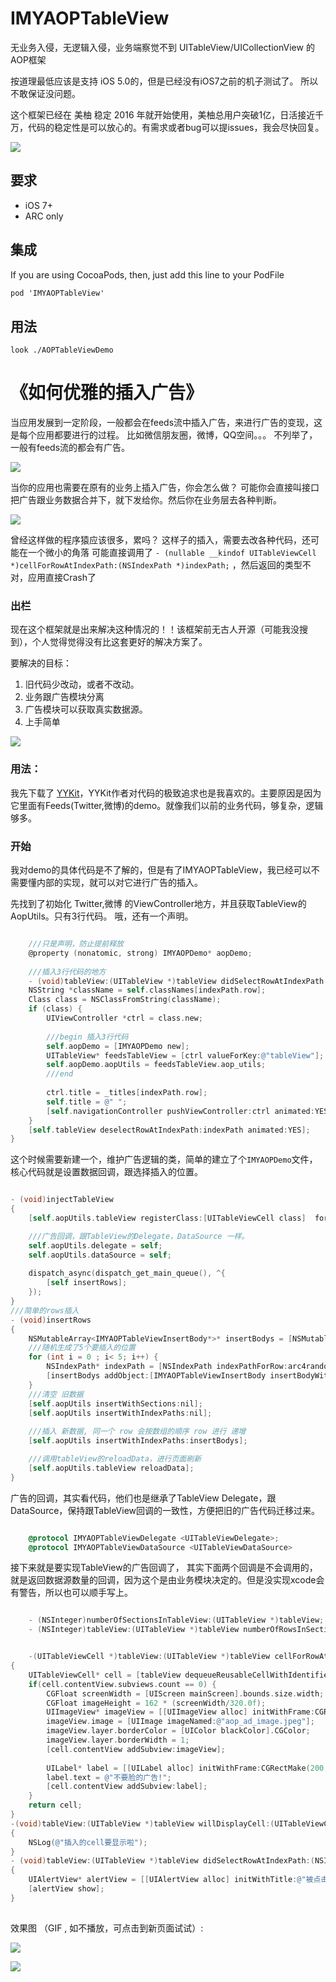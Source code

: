 # IMYAOPTableView

无业务入侵，无逻辑入侵，业务端察觉不到 UITableView/UICollectionView 的 AOP框架

按道理最低应该是支持 iOS 5.0的，但是已经没有iOS7之前的机子测试了。 所以不敢保证没问题。

这个框架已经在 美柚 稳定 2016 年就开始使用，美柚总用户突破1亿，日活接近千万，代码的稳定性是可以放心的。有需求或者bug可以提issues，我会尽快回复。

![](http://sc.seeyouyima.com/shopGuide/data/59647e039f684_1920_576.png?imageView2/2/w/800/h/600)

## 要求

* iOS 7+ 
* ARC only

## 集成

If you are using CocoaPods, then, just add this line to your PodFile<br>

```objective-c
pod 'IMYAOPTableView'
```

## 用法

```
look ./AOPTableViewDemo
```

《如何优雅的插入广告》
====================================

当应用发展到一定阶段，一般都会在feeds流中插入广告，来进行广告的变现，这是每个应用都要进行的过程。 比如微信朋友圈，微博，QQ空间。。。 不列举了，一般有feeds流的都会有广告。

![](https://raw.githubusercontent.com/MeetYouDevs/IMYAOPTableView/master/screenshot/demo1.jpg)

当你的应用也需要在原有的业务上插入广告，你会怎么做？ 可能你会直接叫接口把广告跟业务数据合并下，就下发给你。然后你在业务层去各种判断。 

![](https://raw.githubusercontent.com/MeetYouDevs/IMYAOPTableView/master/screenshot/demo2.jpg)

曾经这样做的程序猿应该很多，累吗？ 这样子的插入，需要去改各种代码，还可能在一个微小的角落 可能直接调用了  `- (nullable __kindof UITableViewCell *)cellForRowAtIndexPath:(NSIndexPath *)indexPath;` ，然后返回的类型不对，应用直接Crash了

### 出栏

现在这个框架就是出来解决这种情况的！！该框架前无古人开源（可能我没搜到），个人觉得觉得没有比这套更好的解决方案了。

要解决的目标：

1. 旧代码少改动，或者不改动。
2. 业务跟广告模块分离
3. 广告模块可以获取真实数据源。
4. 上手简单


![](https://raw.githubusercontent.com/MeetYouDevs/IMYAOPTableView/master/screenshot/demo3.jpg)

### 用法：

我先下载了 [YYKit](https://github.com/ibireme/YYKit)，YYKit作者对代码的极致追求也是我喜欢的。主要原因是因为它里面有Feeds(Twitter,微博)的demo。就像我们以前的业务代码，够复杂，逻辑够多。

### 开始

我对demo的具体代码是不了解的，但是有了IMYAOPTableView，我已经可以不需要懂内部的实现，就可以对它进行广告的插入。 

先找到了初始化 Twitter,微博 的ViewController地方，并且获取TableView的AopUtils。只有3行代码。  哦，还有一个声明。


```objective-c

	///只是声明，防止提前释放
	@property (nonatomic, strong) IMYAOPDemo* aopDemo;
	
	///插入3行代码的地方
	- (void)tableView:(UITableView *)tableView didSelectRowAtIndexPath:(NSIndexPath *)indexPath {
    NSString *className = self.classNames[indexPath.row];
    Class class = NSClassFromString(className);
    if (class) {
        UIViewController *ctrl = class.new;
        
        ///begin 插入3行代码
        self.aopDemo = [IMYAOPDemo new];
        UITableView* feedsTableView = [ctrl valueForKey:@"tableView"];
        self.aopDemo.aopUtils = feedsTableView.aop_utils;
        ///end
        
        ctrl.title = _titles[indexPath.row];
        self.title = @" ";
        [self.navigationController pushViewController:ctrl animated:YES];
    }
    [self.tableView deselectRowAtIndexPath:indexPath animated:YES];
}

```

这个时候需要新建一个，维护广告逻辑的类，简单的建立了个`IMYAOPDemo`文件，核心代码就是设置数据回调，跟选择插入的位置。


```objective-c

- (void)injectTableView
{
    [self.aopUtils.tableView registerClass:[UITableViewCell class]  forCellReuseIdentifier:@"AD"];

    ///广告回调，跟TableView的Delegate，DataSource 一样。
    self.aopUtils.delegate = self;
    self.aopUtils.dataSource = self;
    
    dispatch_async(dispatch_get_main_queue(), ^{
        [self insertRows];
    });
}
///简单的rows插入
- (void)insertRows
{
    NSMutableArray<IMYAOPTableViewInsertBody*>* insertBodys = [NSMutableArray array];
    ///随机生成了5个要插入的位置
    for (int i = 0 ; i< 5; i++) {
        NSIndexPath* indexPath = [NSIndexPath indexPathForRow:arc4random()%10 inSection:0];
        [insertBodys addObject:[IMYAOPTableViewInsertBody insertBodyWithIndexPath:indexPath]];
    }
    ///清空 旧数据
    [self.aopUtils insertWithSections:nil];
    [self.aopUtils insertWithIndexPaths:nil];
    
    ///插入 新数据, 同一个 row 会按数组的顺序 row 进行 递增
    [self.aopUtils insertWithIndexPaths:insertBodys];

    ///调用tableView的reloadData，进行页面刷新
    [self.aopUtils.tableView reloadData];
}

```

广告的回调，其实看代码，他们也是继承了TableView Delegate，跟DataSource，保持跟TableView回调的一致性，方便把旧的广告代码迁移过来。

```objective-c

	@protocol IMYAOPTableViewDelegate <UITableViewDelegate>;
	@protocol IMYAOPTableViewDataSource <UITableViewDataSource>
```

接下来就是要实现TableView的广告回调了， 其实下面两个回调是不会调用的，就是返回数据源数量的回调，因为这个是由业务模块决定的。但是没实现xcode会有警告，所以也可以顺手写上。

```objective-c

	- (NSInteger)numberOfSectionsInTableView:(UITableView *)tableView; 
	- (NSInteger)tableView:(UITableView *)tableView numberOfRowsInSection:(NSInteger)section;

```

```objective-c

	-(UITableViewCell *)tableView:(UITableView *)tableView cellForRowAtIndexPath:(NSIndexPath *)indexPath
{
    UITableViewCell* cell = [tableView dequeueReusableCellWithIdentifier:@"AD"];
    if(cell.contentView.subviews.count == 0) {
        CGFloat screenWidth = [UIScreen mainScreen].bounds.size.width;
        CGFloat imageHeight = 162 * (screenWidth/320.0f);
        UIImageView* imageView = [[UIImageView alloc] initWithFrame:CGRectMake(0, 0, screenWidth, imageHeight)];
        imageView.image = [UIImage imageNamed:@"aop_ad_image.jpeg"];
        imageView.layer.borderColor = [UIColor blackColor].CGColor;
        imageView.layer.borderWidth = 1;
        [cell.contentView addSubview:imageView];
        
        UILabel* label = [[UILabel alloc] initWithFrame:CGRectMake(200, 100, 200, 50)];
        label.text = @"不要脸的广告!";
        [cell.contentView addSubview:label];
    }
    return cell;
}
-(void)tableView:(UITableView *)tableView willDisplayCell:(UITableViewCell *)cell forRowAtIndexPath:(NSIndexPath *)indexPath
{
    NSLog(@"插入的cell要显示啦");
}
- (void)tableView:(UITableView *)tableView didSelectRowAtIndexPath:(NSIndexPath *)indexPath
{
    UIAlertView* alertView = [[UIAlertView alloc] initWithTitle:@"被点击了> <" message:[NSString stringWithFormat:@"我的位置: %@",indexPath] delegate:nil cancelButtonTitle:@"哦~滚" otherButtonTitles:nil];
    [alertView show];
}
	
```


效果图 （GIF , 如不播放，可点击到新页面试试）:  

![](https://raw.githubusercontent.com/MeetYouDevs/IMYAOPTableView/master/screenshot/demo0.gif)  

![](https://raw.githubusercontent.com/MeetYouDevs/IMYAOPTableView/master/screenshot/aop_tableview_demo.gif)  

